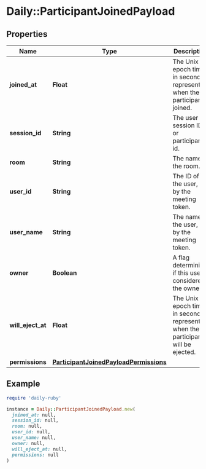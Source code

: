 # Daily::ParticipantJoinedPayload

## Properties

| Name | Type | Description | Notes |
| ---- | ---- | ----------- | ----- |
| **joined_at** | **Float** | The Unix epoch time in seconds representing when the participant joined. | [optional] |
| **session_id** | **String** | The user session ID, or participant id. | [optional] |
| **room** | **String** | The name of the room. | [optional] |
| **user_id** | **String** | The ID of the user, set by the meeting token. | [optional] |
| **user_name** | **String** | The name of the user, set by the meeting token. | [optional] |
| **owner** | **Boolean** | A flag determining if this user is considered the owner. | [optional] |
| **will_eject_at** | **Float** | The Unix epoch time in seconds representing when the participant will be ejected. | [optional] |
| **permissions** | [**ParticipantJoinedPayloadPermissions**](ParticipantJoinedPayloadPermissions.md) |  | [optional] |

## Example

```ruby
require 'daily-ruby'

instance = Daily::ParticipantJoinedPayload.new(
  joined_at: null,
  session_id: null,
  room: null,
  user_id: null,
  user_name: null,
  owner: null,
  will_eject_at: null,
  permissions: null
)
```

